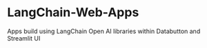 # LangChain-Web-Apps
Apps build using LangChain Open AI libraries within Databutton and Streamlit UI 
